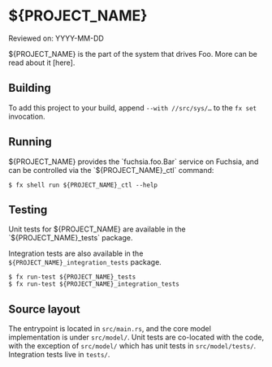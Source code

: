 # ${PROJECT_NAME}

Reviewed on: YYYY-MM-DD

${PROJECT_NAME} is the part of the system that drives Foo. More can be read
about it [here].

## Building

To add this project to your build, append `--with //src/sys/…` to the `fx
set` invocation.

## Running

${PROJECT_NAME} provides the `fuchsia.foo.Bar` service on Fuchsia, and can be
controlled via the `${PROJECT_NAME}_ctl` command:

```
$ fx shell run ${PROJECT_NAME}_ctl --help
```

## Testing

Unit tests for ${PROJECT_NAME} are available in the `${PROJECT_NAME}_tests`
package.

Integration tests are also available in the `${PROJECT_NAME}_integration_tests`
package.

```
$ fx run-test ${PROJECT_NAME}_tests
$ fx run-test ${PROJECT_NAME}_integration_tests
```

## Source layout

The entrypoint is located in `src/main.rs`, and the core model implementation is
under `src/model/`. Unit tests are co-located with the code, with the exception
of `src/model/` which has unit tests in `src/model/tests/`. Integration tests
live in `tests/`.

